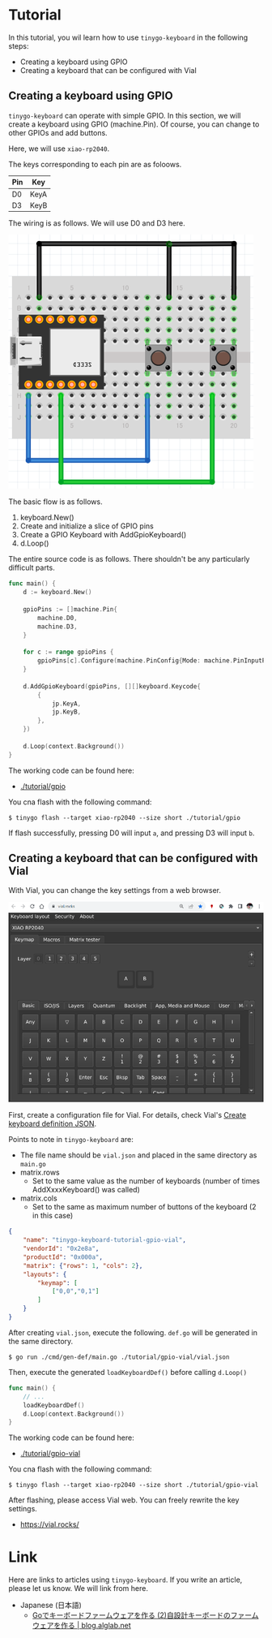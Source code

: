 # Tutorial

In this tutorial, you wil learn how to use `tinygo-keyboard` in the following steps:

* Creating a keyboard using GPIO
* Creating a keyboard that can be configured with Vial

## Creating a keyboard using GPIO

`tinygo-keyboard` can operate with simple GPIO.
In this section, we will create a keyboard using GPIO (machine.Pin).
Of course, you can change to other GPIOs and add buttons.

Here, we will use `xiao-rp2040`.

The keys corresponding to each pin are as foloows.

| Pin | Key |
| --- | ----- |
| D0  | KeyA |
| D3  | KeyB |

The wiring is as follows.
We will use D0 and D3 here.

![](./img/xiao-gpio-keyboard.png)

The basic flow is as follows.

1. keyboard.New()
2. Create and initialize a slice of GPIO pins
3. Create a GPIO Keyboard with AddGpioKeyboard()
4. d.Loop()

The entire source code is as follows.
There shouldn't be any particularly difficult parts.

```go
func main() {
	d := keyboard.New()

	gpioPins := []machine.Pin{
		machine.D0,
		machine.D3,
	}

	for c := range gpioPins {
		gpioPins[c].Configure(machine.PinConfig{Mode: machine.PinInputPullup})
	}

	d.AddGpioKeyboard(gpioPins, [][]keyboard.Keycode{
		{
			jp.KeyA,
			jp.KeyB,
		},
	})

	d.Loop(context.Background())
}
```

The working code can be found here:

* [./tutorial/gpio](./tutorial/gpio)

You cna flash with the following command:

```
$ tinygo flash --target xiao-rp2040 --size short ./tutorial/gpio
```

If flash successfully, pressing D0 will input `a`, and pressing D3 will input `b`.

## Creating a keyboard that can be configured with Vial

With Vial, you can change the key settings from a web browser.

![](./img/xiao-gpio-keyboard-vial.png)

First, create a configuration file for Vial.
For details, check Vial's [Create keyboard definition JSON](https://get.vial.today/docs/porting-to-via.html).

Points to note in `tinygo-keyboard` are:

* The file name should be `vial.json` and placed in the same directory as `main.go`
* matrix.rows
  * Set to the same value as the number of keyboards (number of times AddXxxxKeyboard() was called)
* matrix.cols
  * Set to the same as maximum number of buttons of the keyboard (2 in this case)

```json
{
    "name": "tinygo-keyboard-tutorial-gpio-vial",
    "vendorId": "0x2e8a",
    "productId": "0x000a",
    "matrix": {"rows": 1, "cols": 2},
    "layouts": {
        "keymap": [
            ["0,0","0,1"]
        ]
    }
}
```

After creating `vial.json`, execute the following.
`def.go` will be generated in the same directory.

```
$ go run ./cmd/gen-def/main.go ./tutorial/gpio-vial/vial.json
```

Then, execute the generated `loadKeyboardDef()` before calling `d.Loop()`

```go
func main() {
	// ...
	loadKeyboardDef()
	d.Loop(context.Background())
}
```

The working code can be found here:

* [./tutorial/gpio-vial](./tutorial/gpio-vial)

You cna flash with the following command:

```
$ tinygo flash --target xiao-rp2040 --size short ./tutorial/gpio-vial
```

After flashing, please access Vial web.
You can freely rewrite the key settings.

* https://vial.rocks/

# Link

Here are links to articles using `tinygo-keyboard`.
If you write an article, please let us know.
We will link from here.

* Japanese (日本語)
  * [Goでキーボードファームウェアを作る (2)自設計キーボードのファームウェアを作る | blog.alglab.net](https://blog.alglab.net/archives/letsbegin-tinygo-keyboard-02original/)
